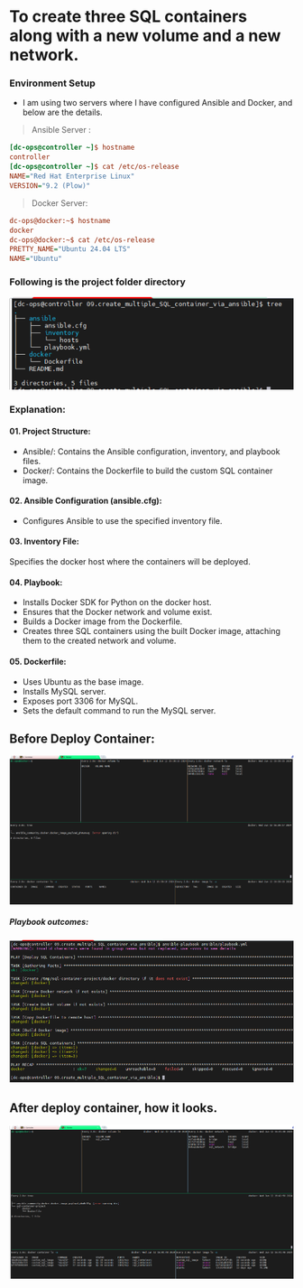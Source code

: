 # To create three SQL containers along with a new volume and a new network.
### Environment Setup
- I am using two servers where I have configured Ansible and Docker, and below are the details.

> Ansible Server :

```ini
[dc-ops@controller ~]$ hostname
controller
[dc-ops@controller ~]$ cat /etc/os-release
NAME="Red Hat Enterprise Linux"
VERSION="9.2 (Plow)"
```

> Docker Server:

```ini
dc-ops@docker:~$ hostname
docker
dc-ops@docker:~$ cat /etc/os-release
PRETTY_NAME="Ubuntu 24.04 LTS"
NAME="Ubuntu"
```

 ### Following is the project folder directory
 ![alt text](image.png)

### Explanation:

#### 01. Project Structure:

- Ansible/: Contains the Ansible configuration, inventory, and playbook files.
- Docker/: Contains the Dockerfile to build the custom SQL container image.

#### 02. Ansible Configuration (ansible.cfg):

- Configures Ansible to use the specified inventory file.

#### 03. Inventory File:

Specifies the docker host where the containers will be deployed.

#### 04. Playbook:

- Installs Docker SDK for Python on the docker host.
- Ensures that the Docker network and volume exist.
- Builds a Docker image from the Dockerfile.
- Creates three SQL containers using the built Docker image, attaching them to the  created network and volume.

#### 05. Dockerfile:

- Uses Ubuntu as the base image.
- Installs MySQL server.
- Exposes port 3306 for MySQL.
- Sets the default command to run the MySQL server.

## Before Deploy Container:
![alt text](image-3.png)

##### Playbook outcomes:
![alt text](image-4.png)

## After deploy container, how it looks.
![alt text](image-5.png)
